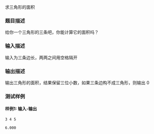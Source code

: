 求三角形的面积

### 题目描述

给你一个三角形的三条吧，你能计算它的面积吗？

### 输入描述

输入为三条边长，两两之间用空格隔开

### 输出描述

输出三角形的面积，结果保留三位小数，如果三条边构不成三角形，则输出 0

### 测试样例

#### 样例1: 输入-输出

```
3 4 5
```

```
6.000
```


